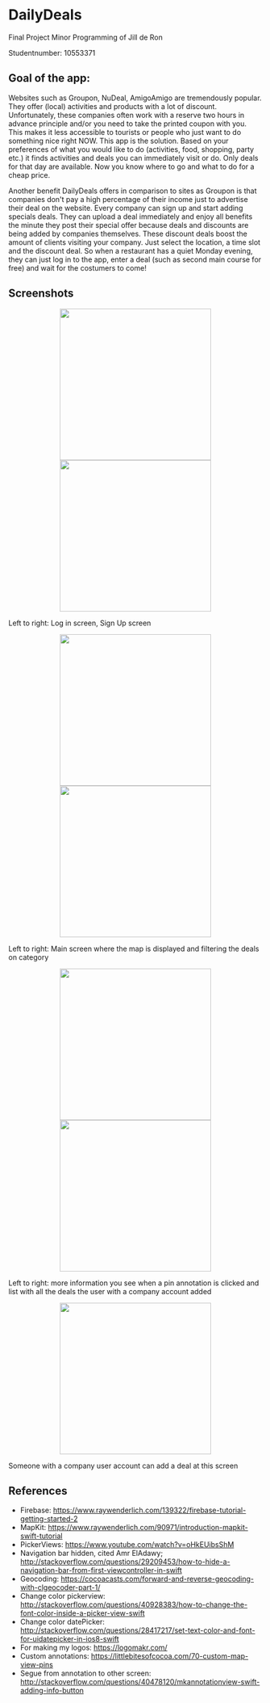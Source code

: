 # DailyDeals #
Final Project Minor Programming of Jill de Ron

Studentnumber: 10553371 

## Goal of the app: ##
Websites such as Groupon, NuDeal, AmigoAmigo are tremendously popular. They offer (local) activities and products with a lot of discount. Unfortunately, these companies often work with a reserve two hours in advance principle and/or you need to take the printed coupon with you. This makes it less accessible to tourists or people who just want to do something nice right NOW. This app is the solution. Based on your preferences of what you would like to do (activities, food, shopping, party etc.) it finds activities and deals you can immediately visit or do. Only deals for that day are available. Now you know where to go and what to do for a cheap price.

Another benefit DailyDeals offers in comparison to sites as Groupon is that companies don't pay a high percentage of their income just to advertise their deal on the website. Every company can sign up and start adding specials deals. They can upload a deal immediately and enjoy all benefits the minute they post their special offer because deals and discounts are being added by companies themselves. These discount deals boost the amount of clients visiting your company. Just select the location, a time slot and the discount deal. So when a restaurant has a quiet Monday evening, they can just log in to the app, enter a deal (such as second main course for free) and wait for the costumers to come!

## Screenshots ##
<p align="center">
<img src="https://github.com/Jillderon/daily-deals/blob/master/doc/IMG_0050.PNG" width="300">
<img src="https://github.com/Jillderon/daily-deals/blob/master/doc/IMG_0051.PNG" width="300">
</p>
Left to right: Log in screen, Sign Up screen

<p align="center">
<img src="https://github.com/Jillderon/daily-deals/blob/master/doc/IMG_0059.PNG" width="300">
<img src="https://github.com/Jillderon/daily-deals/blob/master/doc/IMG_0053.PNG" width="300">
</p>
Left to right: Main screen where the map is displayed and filtering the deals on category

<p align="center">
<img src="https://github.com/Jillderon/daily-deals/blob/master/doc/IMG_0055.PNG" width="300">
<img src="https://github.com/Jillderon/daily-deals/blob/master/doc/IMG_0056.PNG" width="300">
</p>
Left to right: more information you see when a pin annotation is clicked and list with all the deals the user with a company account added

<p align="center">
<img src="https://github.com/Jillderon/daily-deals/blob/master/doc/IMG_0052.PNG" width="300">
</p>
Someone with a company user account can add a deal at this screen

## References ##
* Firebase: https://www.raywenderlich.com/139322/firebase-tutorial-getting-started-2
* MapKit: https://www.raywenderlich.com/90971/introduction-mapkit-swift-tutorial
* PickerViews: https://www.youtube.com/watch?v=oHkEUibsShM
* Navigation bar hidden, cited Amr ElAdawy; http://stackoverflow.com/questions/29209453/how-to-hide-a-navigation-bar-from-first-viewcontroller-in-swift
* Geocoding: https://cocoacasts.com/forward-and-reverse-geocoding-with-clgeocoder-part-1/
* Change color pickerview: http://stackoverflow.com/questions/40928383/how-to-change-the-font-color-inside-a-picker-view-swift
* Change color datePicker: http://stackoverflow.com/questions/28417217/set-text-color-and-font-for-uidatepicker-in-ios8-swift
* For making my logos: https://logomakr.com/
* Custom annotations: https://littlebitesofcocoa.com/70-custom-map-view-pins
* Segue from annotation to other screen: http://stackoverflow.com/questions/40478120/mkannotationview-swift-adding-info-button

